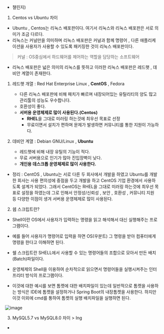 - 챌린지) 
1) Centos vs Ubuntu 차이 
- Ubuntu , Centos는 리눅스 배포판이다. 여기서 리눅스와 리눅스 배포판은 서로 의미가 조금 다르다.
- 리눅스는 커널만을 의미하며 리눅스 배포판은  커널과 함께 명령어 , 다른 애플리케이션을 사용자가 사용할 수 있도록 패키징한 것이 리눅스 배포판이다.
> 커널 : OS중심에서 하드웨어를 제어하는 역할을 담당하는 소프트웨어

- 리눅스 배포판은 넓은 의미의 리눅스를 뜻하고 이러한 리눅스 배포판은 레드햇 , 데비안 계열이 존재한다.

1. 레드햇 개열 : Red Hat Enterprise Linux , **CentOS** , Fedora
   - 다른 리눅스 배포판에 비해 패치가 빠르며 내장되어있는 유틸리티의 양도 많고 관리툴의 성능도 우수합니다.
   - 호환성이 좋다.
   - **서버용 운영체제로 많이 사용된다.(Centos)**
     - **RHEL**을 그대로 미러링 하는것에 최우선 목표로 선정
     - 무료이면서 설치가 편하며 문제가 발생하면 커뮤니티를 통한 지원이 가능하다.


2. 데비안 계열 : Debian GNU/Linux , **Ubuntu**
   - 레드햇에 비해 내장 유틸의 기능이 적다.
   - 무료 서버용으로 인기가 많아 진입장벽이 낮다.
   - **개인용 데스크톱 운영체제로 많이 사용한다.**


- 정리 : CentOS , Ubuntu는 서로 다른 두 회사에서 개발을 하였고 Ubuntu를 개발한 회사는 사용 편의성에 중점을 두고 개발을 하고 CentOS 기업 환경에서
사용하도록 설계가 되었다. 그래서 CentOS는 RHEL을 그대로 미러링 하는것에 최우선 목표로 설정을 하였는데 그로 인해서 안정성/신뢰성 , 보안 , 호환성 , 커뮤니티 지원 등
다양한 이점이 생겨 서버용 운영체제로 많이 사용된다.



2) 쉡 스크립트란?
- Shell이란 OS에서 사용자가 입력하는 명령을 읽고 해석해서 대신 실행해주는 프로그램이다. 
- 예를 들어 사용자가 명령어로 입력을 하면 OS(우분트) 그 명령을 받아 컴퓨터에게 명령을 한다고 이해하면 된다.

- 쉘 스크립트란 SHELL에서 사용할 수 있는 명령어들의 조합으로 모아서 만든 배치(Batch)파일이다. 
- 운영체제의 Shell을 이용하여 순차적으로 읽으면서 명령어들을 실행시켜주는 인터프리터 방식의 프로그램이다.

- 이것에 대한 예시를 보면 톰켓에 대한 배치파일이 있는데 일반적으로 톰켓을 사용하는 방식은 IDE에 톰켓을 설정하거나
Spring Boot의 내장톰켓을 사용한다. 하지만 이것 이외에 cmd를 통하여 톰켓의 실행 배치파일을 실행하면 된다.

![image](https://user-images.githubusercontent.com/103854287/222440949-9a2cc436-73ac-4995-8396-37c0c00ee480.png)

3) MySQL5.7 vs MySQL8.0 차이 > Ing
- 

